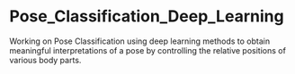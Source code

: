 # Pose_Classification_Deep_Learning
Working on Pose Classification using deep learning methods to obtain meaningful interpretations of a pose by controlling the relative positions of various body parts.
